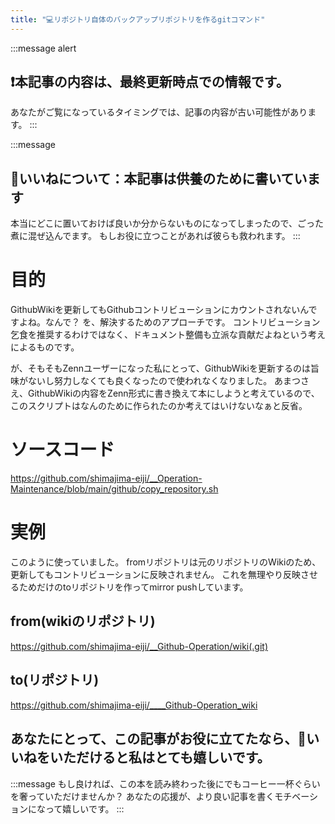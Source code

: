 ```yaml
---
title: "💻リポジトリ自体のバックアップリポジトリを作るgitコマンド"
---
```

<!-- テンプレートバージョン: 2022.01.24.b.book_md -->

:::message alert
## ❗本記事の内容は、最終更新時点での情報です。
あなたがご覧になっているタイミングでは、記事の内容が古い可能性があります。
:::

:::message
## 💓いいねについて：本記事は供養のために書いています
本当にどこに置いておけば良いか分からないものになってしまったので、ごった煮に混ぜ込んでます。
もしお役に立つことがあれば彼らも救われます。
:::

# 目的
GithubWikiを更新してもGithubコントリビューションにカウントされないんですよね。なんで？
を、解決するためのアプローチです。
コントリビューション乞食を推奨するわけではなく、ドキュメント整備も立派な貢献だよねという考えによるものです。

が、そもそもZennユーザーになった私にとって、GithubWikiを更新するのは旨味がないし努力しなくても良くなったので使われなくなりました。
あまつさえ、GithubWikiの内容をZenn形式に書き換えて本にしようと考えているので、このスクリプトはなんのために作られたのか考えてはいけないなぁと反省。

# ソースコード
https://github.com/shimajima-eiji/__Operation-Maintenance/blob/main/github/copy_repository.sh

# 実例
このように使っていました。
fromリポジトリは元のリポジトリのWikiのため、更新してもコントリビューションに反映されません。
これを無理やり反映させるためだけのtoリポジトリを作ってmirror pushしています。

## from(wikiのリポジトリ)
https://github.com/shimajima-eiji/__Github-Operation/wiki(.git)

## to(リポジトリ)
https://github.com/shimajima-eiji/____Github-Operation_wiki

## あなたにとって、この記事がお役に立てたなら、💓いいねをいただけると私はとても嬉しいです。
:::message
もし良ければ、この本を読み終わった後にでもコーヒー一杯ぐらいを奢っていただけませんか？
あなたの応援が、より良い記事を書くモチベーションになって嬉しいです。
:::
